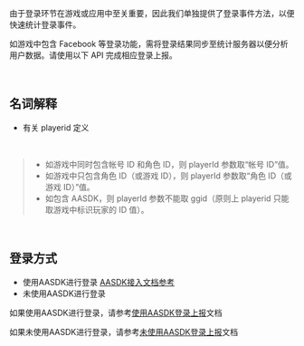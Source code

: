 
由于登录环节在游戏或应用中至关重要，因此我们单独提供了登录事件方法，以便快速统计登录事件。

如游戏中包含 Facebook 等登录功能，需将登录结果同步至统计服务器以便分析用户数据。请使用以下 API 完成相应登录上报。

<br>

名词解释
------------

- 有关 playerid 定义

<br>

> - 如游戏中同时包含帐号 ID 和角色 ID，则 playerId 参数取“帐号 ID”值。</br>
> - 如游戏中只包含角色 ID（或游戏 ID），则 playerId 参数取“角色 ID（或游戏 ID）”值。<br>
> - 如包含 AASDK，则 playerId 参数不能取 ggid（原则上 playerid 只能取游戏中标识玩家的 ID 值）。</br>

<br>

登录方式
------------

- 使用AASDK进行登录   [AASDK接入文档参考](http://doc.avidly.com/show/11)
- 未使用AASDK进行登录

如果使用AASDK进行登录，请参考[使用AASDK登录上报](http://doc.avidly.com/docs/show/459)文档

如果未使用AASDK进行登录，请参考[未使用AASDK登录上报](http://doc.avidly.com/docs/show/255)文档



